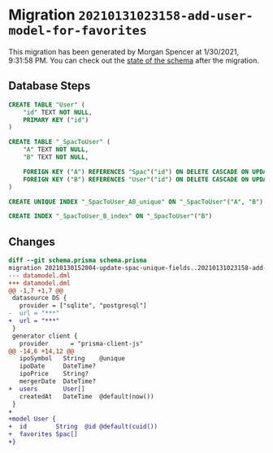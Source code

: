 # Migration `20210131023158-add-user-model-for-favorites`

This migration has been generated by Morgan Spencer at 1/30/2021, 9:31:58 PM.
You can check out the [state of the schema](./schema.prisma) after the migration.

## Database Steps

```sql
CREATE TABLE "User" (
    "id" TEXT NOT NULL,
    PRIMARY KEY ("id")
)

CREATE TABLE "_SpacToUser" (
    "A" TEXT NOT NULL,
    "B" TEXT NOT NULL,

    FOREIGN KEY ("A") REFERENCES "Spac"("id") ON DELETE CASCADE ON UPDATE CASCADE,
    FOREIGN KEY ("B") REFERENCES "User"("id") ON DELETE CASCADE ON UPDATE CASCADE
)

CREATE UNIQUE INDEX "_SpacToUser_AB_unique" ON "_SpacToUser"("A", "B")

CREATE INDEX "_SpacToUser_B_index" ON "_SpacToUser"("B")
```

## Changes

```diff
diff --git schema.prisma schema.prisma
migration 20210130152004-update-spac-unique-fields..20210131023158-add-user-model-for-favorites
--- datamodel.dml
+++ datamodel.dml
@@ -1,7 +1,7 @@
 datasource DS {
   provider = ["sqlite", "postgresql"]
-  url = "***"
+  url = "***"
 }
 generator client {
   provider      = "prisma-client-js"
@@ -14,6 +14,12 @@
   ipoSymbol   String    @unique
   ipoDate     DateTime?
   ipoPrice    String?
   mergerDate  DateTime?
+  users       User[]
   createdAt   DateTime  @default(now())
 }
+
+model User {
+  id        String  @id @default(cuid())
+  favorites Spac[]
+}
```


